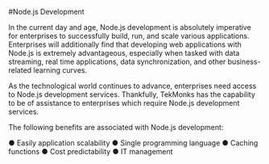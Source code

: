 #Node.js Development

In the current day and age, Node.js development is absolutely imperative for enterprises to successfully build, run, and scale various applications. Enterprises will additionally find that developing web applications with Node.js is extremely advantageous, especially when tasked with data streaming, real time applications, data synchronization, and other business-related learning curves.

As the technological world continues to advance, enterprises need access to Node.js development services. Thankfully, TekMonks has the capability to be of assistance to enterprises which require Node.js development services.

The following benefits are associated with Node.js development:

● Easily application scalability
● Single programming language
● Caching functions
● Cost predictability
● IT management